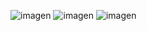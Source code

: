 ![imagen](https://user-images.githubusercontent.com/125598881/235227300-b7dcba70-392a-4f91-a474-13479d5b75b0.png)
![imagen](https://user-images.githubusercontent.com/125598881/235227558-24e7c127-899a-44d1-9c41-c9b7afc2ae28.png)
![imagen](https://user-images.githubusercontent.com/125598881/235228729-6ce49c58-e36a-4e1d-85be-cd58278c8a6e.png)

